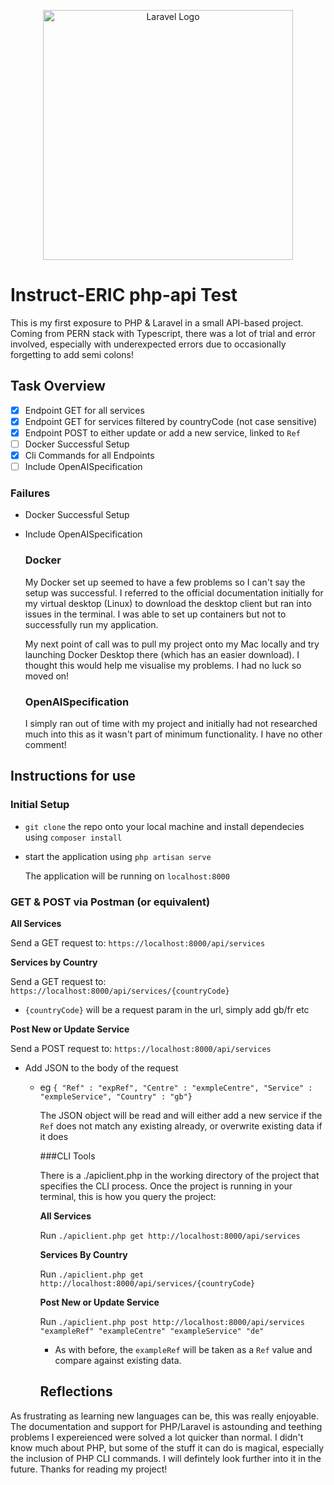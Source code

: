 <p align="center"><a href="https://laravel.com" target="_blank"><img src="https://raw.githubusercontent.com/laravel/art/master/logo-lockup/5%20SVG/2%20CMYK/1%20Full%20Color/laravel-logolockup-cmyk-red.svg" width="400" alt="Laravel Logo"></a></p>


# Instruct-ERIC php-api Test

This is my first exposure to PHP & Laravel in a small API-based project. Coming from PERN stack with Typescript, there was a lot of trial and error involved, especially with underexpected errors due to occasionally forgetting to add semi colons!

## Task Overview

- [x] Endpoint GET for all services
- [x] Endpoint GET for services filtered by countryCode (not case sensitive)
- [x] Endpoint POST to either update or add a new service, linked to `Ref`
- [ ] Docker Successful Setup
- [x] Cli Commands for all Endpoints
- [ ] Include OpenAISpecification

### Failures

- Docker Successful Setup
- Include OpenAISpecification

  ### Docker

  My Docker set up seemed to have a few problems so I can't say the setup was successful. I referred to the official documentation initially for my virtual desktop (Linux) to download the desktop client but ran into issues in the terminal. I was able to set up containers but not to successfully run my application.

  My next point of call was to pull my project onto my Mac locally and try launching Docker Desktop there (which has an easier download). I thought this would help me visualise my problems. I had no luck so moved on!

  ### OpenAISpecification

  I simply ran out of time with my project and initially had not researched much into this as it wasn't part of minimum functionality. I have no other comment!

## Instructions for use

### Initial Setup

- `git clone` the repo onto your local machine and install dependecies using `composer install`
- start the application using `php artisan serve`

  The application will be running on `localhost:8000`

### GET & POST via Postman (or equivalent)

**All Services**

Send a GET request to: `https://localhost:8000/api/services`

**Services by Country**

Send a GET request to: `https://localhost:8000/api/services/{countryCode}`

- `{countryCode}` will be a request param in the url, simply add gb/fr etc

**Post New or Update Service**

Send a POST request to: `https://localhost:8000/api/services`

- Add JSON to the body of the request
    - eg ```{ "Ref" : "expRef", "Centre" : "exmpleCentre", "Service" : "exmpleService", "Country" : "gb"}```

      The JSON object will be read and will either add a new service if the `Ref` does not match any existing already, or overwrite existing data if it does

      ###CLI Tools

      There is a ./apiclient.php in the working directory of the project that specifies the CLI process. Once the project is running in your terminal, this is how you query the project:

      **All Services**

      Run `./apiclient.php get http://localhost:8000/api/services`

      **Services By Country**

      Run `./apiclient.php get http://localhost:8000/api/services/{countryCode}`

      **Post New or Update Service**

      Run `./apiclient.php post http://localhost:8000/api/services "exampleRef" "exampleCentre" "exampleService" "de"`

      - As with before, the `exampleRef` will be taken as a `Ref` value and compare against existing data.
     

      ## Reflections

As frustrating as learning new languages can be, this was really enjoyable. The documentation and support for PHP/Laravel is astounding and teething problems I expereienced were solved a lot quicker than normal. I didn't know much about PHP, but some of the stuff it can do is magical, especially the inclusion of PHP CLI commands. I will defintely look further into it in the future. Thanks for reading my project!





      
                








  
